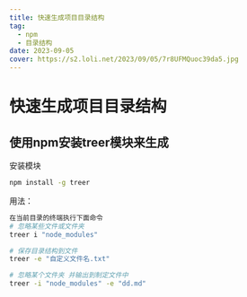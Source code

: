 ```yaml
---
title: 快速生成项目目录结构
tag:
  - npm
  - 目录结构
date: 2023-09-05
cover: https://s2.loli.net/2023/09/05/7r8UFMQuoc39da5.jpg
---
```


# 快速生成项目目录结构

## 使用npm安装treer模块来生成

安装模块

```bash
npm install -g treer
```

用法：

```bash
在当前目录的终端执行下面命令
# 忽略某些文件或文件夹
treer i "node_modules"

# 保存目录结构到文件
treer -e "自定义文件名.txt"

# 忽略某个文件夹 并输出到制定文件中
treer -i "node_modules" -e "dd.md"
```
